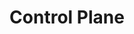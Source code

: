---
codehost: https://github.com/controlplane-com
logohandle: controlplane
sort: controlplane
title: Control Plane
website: https://controlplane.com/
---